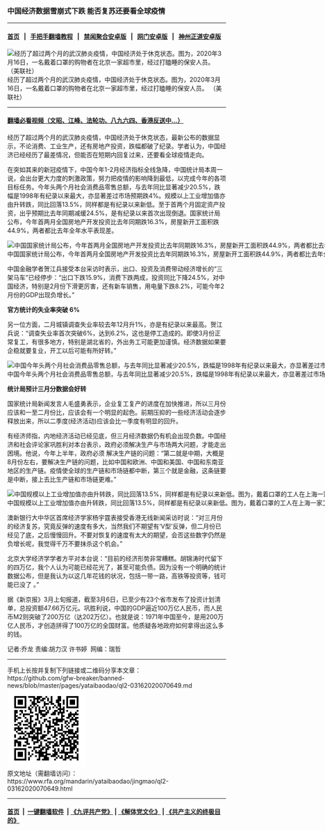 ### 中国经济数据雪崩式下跌  能否复苏还要看全球疫情
------------------------

#### [首页](https://github.com/gfw-breaker/banned-news/blob/master/README.md) &nbsp;&nbsp;|&nbsp;&nbsp; [手把手翻墙教程](https://github.com/gfw-breaker/guides/wiki) &nbsp;&nbsp;|&nbsp;&nbsp; [禁闻聚合安卓版](https://github.com/gfw-breaker/bn-android) &nbsp;&nbsp;|&nbsp;&nbsp; [网门安卓版](https://github.com/oGate2/oGate) &nbsp;&nbsp;|&nbsp;&nbsp; [神州正道安卓版](https://github.com/SzzdOgate/update) 



<div id="headerimg">
 <img alt="经历了超过两个月的武汉肺炎疫情，中国经济处于休克状态。图为，2020年3月16日，一名戴着口罩的购物者在北京一家超市里，经过打瞌睡的保安人员。 （美联社）
" src="https://www.rfa.org/mandarin/yataibaodao/jingmao/ql2-03162020070649.html/AP_20076321882193.jpg/@@images/1c334c3c-2d3d-4962-a276-ece4239a2ae3.jpeg" title="经历了超过两个月的武汉肺炎疫情，中国经济处于休克状态。图为，2020年3月16日，一名戴着口罩的购物者在北京一家超市里，经过打瞌睡的保安人员。 （美联社）
"/>
 <div id="headerimgcontents">
  <div id="headerimgcaption">
   <span>
    经历了超过两个月的武汉肺炎疫情，中国经济处于休克状态。图为，2020年3月16日，一名戴着口罩的购物者在北京一家超市里，经过打瞌睡的保安人员。 （美联社）
   </span>
   <!-- zoomattribute -->
  </div>
  <!-- headerimgcaption -->
 </div>
 <!-- headerimagecontents -->
</div>

<hr/>


#### [翻墙必看视频（文昭、江峰、法轮功、八九六四、香港反送中...）](https://github.com/gfw-breaker/banned-news/blob/master/pages/link3.md)

<div id="storytext">
 <div>
  <div class="slot_header">
  </div>
 </div>
 <p>
  经历了超过两个月的武汉肺炎疫情，中国经济处于休克状态，最新公布的数据显示，不论消费、工业生产，还有房地产投资，跌幅都破了纪录。学者认为，中国经济已经经历了最差情况，但能否在短期内回复过来，还要看全球疫情走向。
 </p>
 <p>
  在突如其来的新冠疫情下，中国今年1-2月经济指标全线急降，中国统计局本周一说，会出台更大力度的刺激政策，努力把疫情的影响降到最低，以完成今年的各项目标任务。今年头两个月社会消费品零售总额，与去年同比显著减少20.5%，跌幅是1998年有纪录以来最大，亦显著差过市场预期跌4%。规模以上工业增加值亦由升转跌，同比回落13.5%，同样都是有纪录以来新低。至于首两个月固定资产投资，出乎预期比去年同期减缓24.5%，是有纪录以来首次出现倒退。国家统计局公布，今年首两月全国房地产开发投资比去年同期跌16.3%，房屋新开工面积跌44.9%，两者都比去年全年水平表现差。
 </p>
 <p>
 </p>
 <p>
  <b>
  </b>
 </p>
 <p>
  <b>
  </b>
 </p>
 <p>
 </p>
 <p>
  <div class="image-inline captioned" style="width:1500px;">
   <div style="width:1500px;">
    <img alt="中国国家统计局公布，今年首两月全国房地产开发投资比去年同期跌16.3%，房屋新开工面积跌44.9%，两者都比去年全年水平表现差。（美联社）" src="https://www.rfa.org/mandarin/yataibaodao/jingmao/ql2-03162020070649.html/AP_20055258335664.jpg" title="中国国家统计局公布，今年首两月全国房地产开发投资比去年同期跌16.3%，房屋新开工面积跌44.9%，两者都比去年全年水平表现差。（美联社）"/>
   </div>
   <div class="image-caption">
    <span style="width:1500px;">
     中国国家统计局公布，今年首两月全国房地产开发投资比去年同期跌16.3%，房屋新开工面积跌44.9%，两者都比去年全年水平表现差。（美联社）
    </span>
    <span class="copyright">
    </span>
   </div>
  </div>
 </p>
 <p>
  中国金融学者贺江兵接受本台采访时表示，出口、投资及消费带动经济增长的“三架马车”已经停步：“出口下跌15.9%，消费下跌两成，投资同比下降24.5%，对中国经济，特别是2月份下滑更厉害，还有新车销售，用电量下跌8.2%，可能今年2月份的GDP出现负增长。”
 </p>
 <p>
  <b>
   官方统计的失业率突破
  </b>
  <b>
   6%
  </b>
 </p>
 <p>
  另一位方面，二月城镇调查失业率较去年12月升1%，亦是有纪录以来最高。贺江兵说：“调查失业率首次突破6%，达到6.2%，这也是停工造成的。即使3月份正常复工，有很多地方，特别是湖北省的，外出务工可能更加谨慎。经济数据如果要企稳就要复业，开工以后可能有所好转。”
 </p>
 <p>
 </p>
 <p>
  <div class="image-inline captioned" style="width:1500px;">
   <div style="width:1500px;">
    <img alt="中国今年头两个月社会消费品零售总额，与去年同比显著减少20.5%，跌幅是1998年有纪录以来最大，亦显著差过市场预期跌4%。图为，2020年3月7日，一名送货员在北京一家空荡荡的购物中心里。（美联社）" src="https://www.rfa.org/mandarin/yataibaodao/jingmao/ql2-03162020070649.html/AP_20067211505094.jpg" title="中国今年头两个月社会消费品零售总额，与去年同比显著减少20.5%，跌幅是1998年有纪录以来最大，亦显著差过市场预期跌4%。图为，2020年3月7日，一名送货员在北京一家空荡荡的购物中心里。（美联社）"/>
   </div>
   <div class="image-caption">
    <span style="width:1500px;">
     中国今年头两个月社会消费品零售总额，与去年同比显著减少20.5%，跌幅是1998年有纪录以来最大，亦显著差过市场预期跌4%。图为，2020年3月7日，一名送货员在北京一家空荡荡的购物中心里。（美联社）
    </span>
    <span class="copyright">
    </span>
   </div>
  </div>
 </p>
 <p>
  <b>
  </b>
 </p>
 <p>
  <b>
   统计局预计三月分数据会好转
  </b>
 </p>
 <p>
  国家统计局新闻发言人毛盛勇表示，企业复工复产的进度在加快推进，所以三月份应该和一至二月份比，应该会有一个明显的起色。前期压抑的一些经济活动会逐步释放出来，所以二季度(经济活动)应该会比一季度有明显的回升。
 </p>
 <p>
  有经济师指，内地经济活动已经见底，但三月经济数据仍有机会出现负数。中国经济和社会评论家巩胜利对本台表示，政府必须解决生产与市场两大问题，才能走出困境。他说，今年上半年，政府必须 解决生产链的问题：“第二就是中期，大概是8月份左右，要解决生产链的问题，比如中国和欧洲、中国和美国、中国和东南亚地区的生产链。疫情使全球的生产链和市场链都中断，第三个就是金融，这条链要是中断，接上去比生产链和市场链更难。”
 </p>
 <p>
 </p>
 <p>
  <div class="image-inline captioned" style="width:1500px;">
   <div style="width:1500px;">
    <img alt="中国规模以上工业增加值亦由升转跌，同比回落13.5%，同样都是有纪录以来新低。图为，戴着口罩的工人在上海一家工厂的汽车座椅装配线上工作。（路透社）" src="https://www.rfa.org/mandarin/yataibaodao/jingmao/ql2-03162020070649.html/2020-03-10T031057Z_1001307644_RC2RGF9Y5PTX_RTRMADP_3_CHINA-ECONOMY-INFLATION.jpg" title="中国规模以上工业增加值亦由升转跌，同比回落13.5%，同样都是有纪录以来新低。图为，戴着口罩的工人在上海一家工厂的汽车座椅装配线上工作。（路透社）"/>
   </div>
   <div class="image-caption">
    <span style="width:1500px;">
     中国规模以上工业增加值亦由升转跌，同比回落13.5%，同样都是有纪录以来新低。图为，戴着口罩的工人在上海一家工厂的汽车座椅装配线上工作。（路透社）
    </span>
    <span class="copyright">
    </span>
   </div>
  </div>
 </p>
 <p>
  澳新银行大中华区首席经济学家杨宇霆表接受香港无线新闻采访时说：“对三月份的经济复苏，究竟反弹的速度有多大，当然我们不期望有‘V型’反弹，但二月份已经见了底，之后慢慢回升。不要对恢复的速度有太大的期望，会否这些数字仍然是负增长呢，我觉得千万不要抹杀这个机会。”
 </p>
 <p>
  北京大学经济学学者方平对本台说：“目前的经济形势非常糟糕。胡锦涛时代留下的四万亿，我个人认为可能已经花光了，甚至可能负债。因为没有一个明确的统计数据公布，但是我认为以这几年花钱的状况，包括一带一路，高铁等投资等，钱可能已没了 。”
 </p>
 <p>
  据《新京报》3月上旬报道，截至3月6日，已至少有23个省市发布了投资计划清单，总投资额47.66万亿元。巩胜利说，中国的GDP逼近100万亿人民币，而人民币M2则突破了200万亿（达202万亿）。也就是说：1971年中国至今，是用200万亿人民币，才创造拼得了100万亿的全国财富。他质疑各地政府如何拿得出这么多的钱。
 </p>
 <p>
 </p>
 <p>
  记者:乔龙 责编:胡力汉 许书婷  网编：瑞哲
 </p>
</div>

<hr/>
手机上长按并复制下列链接或二维码分享本文章：<br/>
https://github.com/gfw-breaker/banned-news/blob/master/pages/yataibaodao/ql2-03162020070649.md <br/>
<a href='https://github.com/gfw-breaker/banned-news/blob/master/pages/yataibaodao/ql2-03162020070649.md'><img src='https://github.com/gfw-breaker/banned-news/blob/master/pages/yataibaodao/ql2-03162020070649.md.png'/></a> <br/>
原文地址（需翻墙访问）：https://www.rfa.org/mandarin/yataibaodao/jingmao/ql2-03162020070649.html


------------------------
#### [首页](https://github.com/gfw-breaker/banned-news/blob/master/README.md) &nbsp;|&nbsp; [一键翻墙软件](https://github.com/gfw-breaker/nogfw/blob/master/README.md) &nbsp;| [《九评共产党》](https://github.com/gfw-breaker/9ping.md/blob/master/README.md#九评之一评共产党是什么) | [《解体党文化》](https://github.com/gfw-breaker/jtdwh.md/blob/master/README.md) | [《共产主义的终极目的》](https://github.com/gfw-breaker/gczydzjmd.md/blob/master/README.md)


<img src='http://gfw-breaker.win/banned-news/pages/yataibaodao/ql2-03162020070649.md' width='0px' height='0px'/>